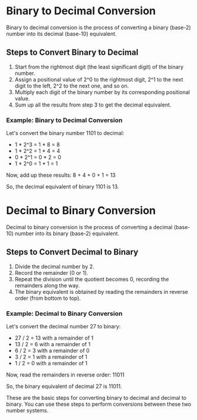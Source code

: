 # Binary to Decimal Conversion

Binary to decimal conversion is the process of converting a binary (base-2) number into its decimal (base-10) equivalent.

## Steps to Convert Binary to Decimal

1. Start from the rightmost digit (the least significant digit) of the binary number.
2. Assign a positional value of 2^0 to the rightmost digit, 2^1 to the next digit to the left, 2^2 to the next one, and so on.
3. Multiply each digit of the binary number by its corresponding positional value.
4. Sum up all the results from step 3 to get the decimal equivalent.

### Example: Binary to Decimal Conversion

Let's convert the binary number 1101 to decimal:

- 1 * 2^3 = 1 * 8 = 8
- 1 * 2^2 = 1 * 4 = 4
- 0 * 2^1 = 0 * 2 = 0
- 1 * 2^0 = 1 * 1 = 1

Now, add up these results: 8 + 4 + 0 + 1 = 13

So, the decimal equivalent of binary 1101 is 13.

# Decimal to Binary Conversion

Decimal to binary conversion is the process of converting a decimal (base-10) number into its binary (base-2) equivalent.

## Steps to Convert Decimal to Binary

1. Divide the decimal number by 2.
2. Record the remainder (0 or 1).
3. Repeat the division until the quotient becomes 0, recording the remainders along the way.
4. The binary equivalent is obtained by reading the remainders in reverse order (from bottom to top).

### Example: Decimal to Binary Conversion

Let's convert the decimal number 27 to binary:

- 27 / 2 = 13 with a remainder of 1
- 13 / 2 = 6 with a remainder of 1
- 6 / 2 = 3 with a remainder of 0
- 3 / 2 = 1 with a remainder of 1
- 1 / 2 = 0 with a remainder of 1

Now, read the remainders in reverse order: 11011

So, the binary equivalent of decimal 27 is 11011.

These are the basic steps for converting binary to decimal and decimal to binary. You can use these steps to perform conversions between these two number systems.
